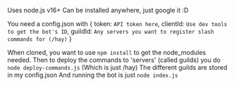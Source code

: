 Uses node.js v16+
Can be installed anywhere, just google it :D

You need a config.json with 
{
    token: `API token here`,
    clientId: `Use dev tools to get the bot's ID`,
    guildId: `Any servers you want to register slash commands for (/hay)`
}

When cloned, you want to use `npm install` to get the node_modules needed.
Then to deploy the commands to 'servers' (called guilds) you do `node deploy-commands.js` (Which is just /hay)
The different guilds are stored in my config.json
And running the bot is just `node index.js`